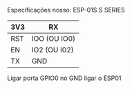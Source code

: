 Especificações nosso:
	ESP-01S
	S SERIES
	

| 3V3 | RX           |
| --- | ------------ |
| RST | IOO (OU IO0) |
| EN  | IO2 (OU I02) |
| TX  | GND          |


Ligar porta GPIO0 no GND ligar o ESP01

